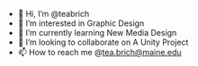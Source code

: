 - 👋 Hi, I’m @teabrich
- 👀 I’m interested in Graphic Design
- 🌱 I’m currently learning New Media Design
- 💞️ I’m looking to collaborate on A Unity Project
- 📫 How to reach me @tea.brich@maine.edu

<!---
teabrich/teabrich is a ✨ special ✨ repository because its `README.md` (this file) appears on your GitHub profile.
You can click the Preview link to take a look at your changes.
--->
